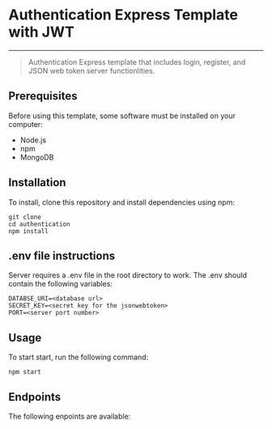 # Authentication Express Template with JWT
---
> Authentication Express template that includes login, register, and JSON web token server functionlities.

## Prerequisites
Before using this template, some software must be installed on your computer:
* Node.js
* npm
* MongoDB


## Installation
To install, clone this repository and install dependencies using npm:
```
git clone
cd authentication
npm install
```

## .env file instructions
Server requires a .env file in the root directory to work. The .env should contain
the following variables:
```
DATABSE_URI=<database url>
SECRET_KEY=<secret key for the jsonwebtoken>
PORT=<server port number>
``` 

## Usage
To start start, run the following command:
```
npm start
```

## Endpoints
The following enpoints are available: